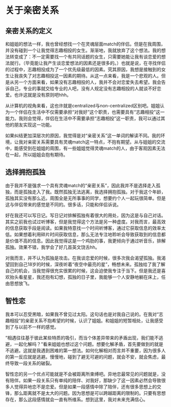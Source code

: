 # 关于亲密关系

## 亲密关系的定义

和姐姐的想法一样，我也曾经想找一个在灵魂层面match的伴侣。但是在我周围，并没有碰到一个让我觉得志趣相投的女生。渐渐地，我就放弃了这个想法。我的想法转变成了：不一定需要找一个有共同话题的女生，只需要她能让我有谈恋爱的想法就行。（毕竟能让我产生谈恋爱想法的因素还是很多的。）也就是说，在寻找伴侣的过程中，志趣相投成为了一个优先级最低的因素。究其原因，我想是接触到的女生让我丧失了对志趣相投这一因素的期待。从这一点来看，我是一个悲观的人。但是从另一个方面来看，如果没有志趣相投的人，我并不会对恋爱失去希望。我会告诉自己，专业的事就交给专业的人吧，没有人规定没有志趣相投的人就谈不好恋爱。也许这就是没有原则吧hhh。

从计算机的视角来看，这也许就是centralized与non-centralized区别吧。姐姐认为一个伴侣在生活中不仅需要承担“对我好”这个职责，也需要具有“志趣相投”这一能力。我则会觉得，伴侣在生活中不需要承担“志趣相投”这一职责，我可以通过其他的朋友实现这一功能。

如果纠结更加深层次的原因，我觉得是对“亲密关系”这一单词的解读不同。我的环境，让我对亲密关系需要具有灵魂match这一特点，不抱有期望。从与姐姐的交流中，能感受到在姐姐的周围，有一些姐姐觉得灵魂match的人，由于客观因素无法在一起，所以姐姐会抱有期待。

## 选择拥抱孤独

由于我并不是强求一个具有灵魂match的“亲密关系”，因此我并不是选择走入孤独，而是孤独走入了我。既然孤独无法逃离，我选择拥抱孤独。对于我这个年龄，孤独其实没有那么近。周围全是无所事事的同学，想要约个人一起玩很简单。但是这与伴侣带来的感觉是不同的。很多话，只能和伴侣诉说。

好在我还可以写日记。写日记对排解孤独有着很大的用处，因为这是与自己对话。其实之前我也试过听博客，但是我觉得这个方法是另一种虚度。对我而言，最高效的信息获取手段是阅读。如果我特意找一个时间听博客，通过它获取信息的效率太低。如果想着利用碎片时间获取信息，那么无法专注地聆听会导致获取到的信息都是价值不高的信息。因此我觉得这是一个鸡肋的事，我更倾向于通过听音乐，排解孤独。效果不错，我学会了好几首英文饶舌hh。

对我而言，并不认为孤独是攻击。在我谈恋爱的时候，很多次我会渴望孤独。我渴望回到自己18岁的时候，深夜听着“夜空中最亮的星”，畅想未来。孤独给了我了解自己的机会，当我觉得很充实很累的时候，这会迫使我专注于当下。但是我还是喜欢抬头看星星，我还抱有幻想，孤独的日子里，我能够一个人安静地躺在床上，任由思想放飞。

## 智性恋

我本可以忍受黑暗，如果我不曾见过太阳。这句话也是对我自己说的。在我对“志趣相投”的亲密关系不抱希望的时候，认识了姐姐。和姐姐的短暂相处，让我感受到了与以前不一样的感觉。

“相遇往往基于彼此某些特质的吸引，而当个体差异带来的矛盾出现，我们能不逃避，一起化解吗？”看来姐姐也想过这个问题。想要化解矛盾，首先要做到的就是不逃避。这就是我遇到困难的第一想法。如何化解相对而言并不重要，因为很多人的第一反应就是逃避。慢慢地，碰到了避无可避的问题，就会不安，就会焦虑，最终导致一段关系的破裂。

智性恋的另一个优点可能就是不会被距离所束缚吧。异地恋最常见的问题就是，没有陪伴。如果一段关系只有单纯的陪伴、对我好，那缺少了这一因素必然会导致很多人觉得异地恋不是恋爱。但是如果一段感情中除了陪伴，还有很多思想上的交锋，那么距离就不是太大的问题。因为思想是可以跨越距离的限制的。只要有思想存在，那么这段感情就会一直有所维系。想到这里，我对未来充满信心。
